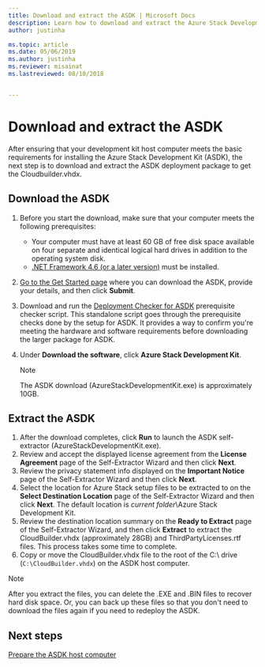 ```yaml
---
title: Download and extract the ASDK | Microsoft Docs
description: Learn how to download and extract the Azure Stack Development Kit (ASDK).
author: justinha

ms.topic: article
ms.date: 05/06/2019
ms.author: justinha
ms.reviewer: misainat
ms.lastreviewed: 08/10/2018


---
```


# Download and extract the ASDK
After ensuring that your development kit host computer meets the basic requirements for installing the Azure Stack Development Kit (ASDK), the next step is to download and extract the ASDK deployment package to get the Cloudbuilder.vhdx.

## Download the ASDK
1. Before you start the download, make sure that your computer meets the following prerequisites:

   - Your computer must have at least 60 GB of free disk space available on four separate and identical logical hard drives in addition to the operating system disk.
   - [.NET Framework 4.6 (or a later version)](https://dotnet.microsoft.com/download/dotnet-framework-runtime/net46) must be installed.

2. [Go to the Get Started page](https://azure.microsoft.com/overview/azure-stack/try/?v=try) where you can download the ASDK, provide your details, and then click **Submit**.
3. Download and run the [Deployment Checker for ASDK](https://go.microsoft.com/fwlink/?LinkId=828735&clcid=0x409) prerequisite checker script. This standalone script goes through the prerequisite checks done by the setup for ASDK. It provides a way to confirm you're meeting the hardware and software requirements before downloading the larger package for ASDK.
4. Under **Download the software**, click **Azure Stack Development Kit**.

   > [!NOTE]
   > The ASDK download (AzureStackDevelopmentKit.exe) is approximately 10GB.

## Extract the ASDK
1. After the download completes, click **Run** to launch the ASDK self-extractor (AzureStackDevelopmentKit.exe).
2. Review and accept the displayed license agreement from the **License Agreement** page of the Self-Extractor Wizard and then click **Next**.
3. Review the privacy statement info displayed on the **Important Notice** page of the Self-Extractor Wizard and then click **Next**.
4. Select the location for Azure Stack setup files to be extracted to on the **Select Destination Location** page of the Self-Extractor Wizard and then click **Next**. The default location is *current folder*\Azure Stack Development Kit. 
5. Review the destination location summary on the **Ready to Extract** page of the Self-Extractor Wizard, and then click **Extract** to extract the CloudBuilder.vhdx (approximately 28GB) and ThirdPartyLicenses.rtf files. This process takes some time to complete.
6. Copy or move the CloudBuilder.vhdx file to the root of the C:\ drive (`C:\CloudBuilder.vhdx`) on the ASDK host computer.

> [!NOTE]
> After you extract the files, you can delete the .EXE and .BIN files to recover hard disk space. Or, you can back up these files so that you don't need to download the files again if you need to redeploy the ASDK.


## Next steps
[Prepare the ASDK host computer](asdk-prepare-host.md)